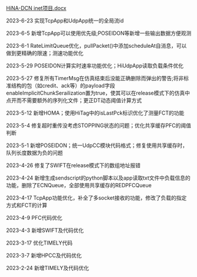 
[HiNA-DCN inet项目.docx](https://github.com/kalsasdf/HiNA-DCN_INET/files/11849039/HiNA-DCN.inet.docx)

2023-6-23 实现TcpApp和UdpApp统一的全局流id

2023-6-5 新增TcpApp可以使用优先级;POSEIDON等新增一些输出数据方便观测

2023-6-1 RateLimitQueue优化，pullPacket()中添加scheduleAt自消息，可以做到更精确的限速；测速功能优化

2023-5-29 POSEIDON计算实时速率功能优化；HiUdpApp读取负载条件优化 

2023-5-27 修复所有TimerMsg在仿真结束后没能正确删除而弹出的警告;将非标准结构的包（如credit、ack等）的payload字段enableImplicitChunkSerailization置为true，使其可以在release模式下的仿真中点开而不需要额外的序列化文件；更正DT动态阈值计算方式

2023-5-12 新增HOMA；使用HiTag中的isLastPck标识优化了测量FCT的功能

2023-5-4 修复超时重传没考虑STOPPING状态的问题；优化共享缓存PFC的阈值判断

2023-5-1 新增POSEIDON；统一UdpCC模块代码格式；修复使用共享缓存时，队列长度数据为负的问题

2023-4-26 修复了SWIFT在release模式下的数组地址报错

2023-4-24 新增生成sendscript的python脚本以及app读取txt文件中负载信息的功能，删除了ECNQueue，全部使用共享缓存的REDPFCQueue

2023-4-17 TcpApp功能优化，补全了多socket接收的功能，修改了负载的指定方式和FCT的计算

2023-4-9 PFC代码优化

2023-4-3 新增SWIFT及代码优化

2023-3-17 优化TIMELY代码

2023-3-7 新增HPCC及代码优化

2023-2-24 新增TIMELY及代码优化

